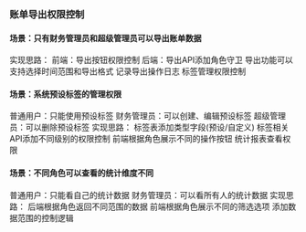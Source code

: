 ### 账单导出权限控制

#### 场景：只有财务管理员和超级管理员可以导出账单数据
实现思路：
前端：导出按钮权限控制
后端：导出API添加角色守卫
导出功能可以支持选择时间范围和导出格式
记录导出操作日志
标签管理权限控制


#### 场景：系统预设标签的管理权限
普通用户：只能使用预设标签
财务管理员：可以创建、编辑预设标签
超级管理员：可以删除预设标签
实现思路：
标签表添加类型字段(预设/自定义)
标签相关API添加不同级别的权限控制
前端根据角色展示不同的操作按钮
统计报表查看权限

#### 场景：不同角色可以查看的统计维度不同
普通用户：只能看自己的统计数据
财务管理员：可以看所有人的统计数据
实现思路：
后端根据角色返回不同范围的数据
前端根据角色展示不同的筛选选项
添加数据范围的控制逻辑